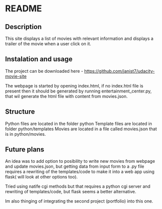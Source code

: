 # README

## Description
This site displays a list of movies with relevant information and displays a trailer of the movie when a user click on it.

## Instalation and usage

The project can be downloaded here - https://github.com/janist7/udacity-movie-site

The webpage is started by opening index.html, if no index.htnl file is present then it should be generated by running entertainment_center.py, that wil generate the html file with content from movies.json.

## Structure

Python files are located in the folder python
Template files are located in folder python/templates
Movies are located in a file called movies.json that is in python/movies.

## Future plans

An idea was to add option to posibility to write new movies from webpage and update movies.json, but getting data from input form to a .py file requires a rewriting of the templates/code to make it into a web app using flask( will look at other options too).

Tried using natife cgi methods but that requires a python cgi server and rewriting of templates/code, but flask seems a better alternative.

Im also thinging of integrating the second project (portfolio) into this one.